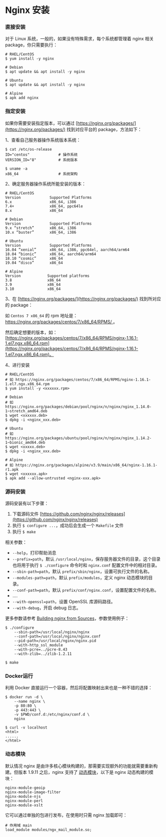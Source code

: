 # Nginx 安装

### 直接安装

对于 Linux 系统，一般的，如果没有特殊需求，每个系统都管理着 nginx 相关 package，你只需要执行：

```
# RHEL/CentOS
$ yum install -y nginx

# Debian
$ apt update && apt install -y nginx

# Ubuntu
$ apt update && apt install -y nginx

# Alpine
$ apk add nginx
```

### 指定安装

如果你需要安装指定版本，可以通过 [https://nginx.org/packages/](https://nginx.org/packages/) 找到对应平台的 package，方法如下：

1、查看自己服务器操作系统版本系统：

```
$ cat /etc/os-release
ID="centos"             # 操作系统
VERSION_ID="8"          # 系统版本

$ uname -a
x86_64                  # 系统架构
```

2、确定服务器操作系统所能安装的版本：

```
# RHEL/CentOS
Version	            Supported Platforms
6.x                 x86_64, i386
7.4+                x86_64, ppc64le
8.x                 x86_64

# Debian
Version	            Supported Platforms
9.x “stretch”       x86_64, i386
10.x “buster”       x86_64, i386

# Ubuntu
Version	            Supported Platforms
16.04 “xenial”      x86_64, i386, ppc64el, aarch64/arm64
18.04 “bionic”      x86_64, aarch64/arm64
18.10 “cosmic”      x86_64
19.04 “disco”       x86_64

# Alpine
Version	           Supported platforms
3.8                x86_64
3.9                x86_64
3.10               x86_64
```

3、在 [https://nginx.org/packages/](https://nginx.org/packages/) 找到所对应的 package：

如 `Centos 7 x86_64` 的 rpm 地址是：[https://nginx.org/packages/centos/7/x86_64/RPMS/ ](https://nginx.org/packages/centos/7/x86_64/RPMS/)。



然后确定想要的版本，如：[https://nginx.org/packages/centos/7/x86_64/RPMS/nginx-1.16.1-1.el7.ngx.x86_64.rpm](https://nginx.org/packages/centos/7/x86_64/RPMS/nginx-1.16.1-1.el7.ngx.x86_64.rpm)。

4、进行安装

```
# RHEL/CentOS
# 如 https://nginx.org/packages/centos/7/x86_64/RPMS/nginx-1.16.1-1.el7.ngx.x86_64.rpm
$ yum install -y <xxxxxx.rpm>

# Debian
# 如 https://nginx.org/packages/debian/pool/nginx/n/nginx/nginx_1.14.0-1~stretch_amd64.deb
$ wget <xxxxxx.deb>
$ dpkg -i <nginx_xxx.deb>

# Ubuntu
# 如 https://nginx.org/packages/ubuntu/pool/nginx/n/nginx/nginx_1.14.2-1~bionic_amd64.deb
$ wget <xxxxx.deb>
$ dpkg -i <nginx_xxx.deb>

# Alpine
# 如 https://nginx.org/packages/alpine/v3.9/main/x86_64/nginx-1.16.1-r1.apk
$ wget <xxxxxx.apk>
$ apk add --allow-untrusted <nginx-xxx.apk>
```



### 源码安装

源码安装有以下步骤：

1. 下载源码文件 [https://github.com/nginx/nginx/releases](https://github.com/nginx/nginx/releases)
2. 执行 `$ configure ...`，成功后会生成一个 `Makefile` 文件
3. 执行 `$ make`

相关参数：

* `--help`，打印帮助消息
* `--prefix=path`，默认 `/usr/local/nginx`，保存服务器文件的目录，这个目录也将用于执行 `$ ./configure` 命令时和 `nginx.conf` 配置文件中的相对目录。
* `--sbin-path=path`，默认 `prefix/sbin/nginx`，设置可执行文件的名称。
* `--modules-path=path`，默认 `prefix/modules`，定义 nginx 动态模块的目录。
* `--conf-path=path`，默认 `prefix/conf/nginx.conf`，设置配置文件的名称。
* ....
* `--with-openssl=path`，设置 OpenSSL 库源码路径。
* `--with-debug`，开启 debug 日志。

更多参数请参考 [Building nginx from Sources](http://nginx.org/en/docs/configure.html)，参数使用例子：

```
$ ./configure
    --sbin-path=/usr/local/nginx/nginx
    --conf-path=/usr/local/nginx/nginx.conf
    --pid-path=/usr/local/nginx/nginx.pid
    --with-http_ssl_module
    --with-pcre=../pcre-8.43
    --with-zlib=../zlib-1.2.11

$ make
```

### Docker运行

利用 Docker 直接运行一个容器，然后将配置映射出来也是一种不错的选择：

```
$ docker run -d \
    --name nginx \
    -p 80:80 \
    -p 443:443 \
    -v $PWD/conf.d:/etc/nginx/conf.d \
    nginx

$ curl -v localhost
<html>
......
</html>
```

### 动态模块

默认情况 nginx 是由许多核心模块构建的，那需要实现额外的功能就需要重新构建。但版本 1.9.11 之后，nginx 支持了 [动态模块](http://nginx.org/en/docs/ngx_core_module.html#load_module)，以下是 nginx 动态构建的模块：

```
nginx-module-geoip
nginx-module-image-filter
nginx-module-njs
nginx-module-perl
nginx-module-xslt
```

它可以通过单独的包进行发布，在使用时只需 nginx 加载即可：

```
# 作用域 main
load_module modules/ngx_mail_module.so;
```
